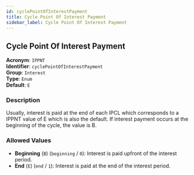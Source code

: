 ```yaml
---
id: cyclePointOfInterestPayment
title: Cycle Point Of Interest Payment
sidebar_label: Cycle Point Of Interest Payment
---
```


## Cycle Point Of Interest Payment

**Acronym**: `IPPNT`  
**Identifier**: `cyclePointOfInterestPayment`  
**Group**: `Interest`  
**Type**: `Enum`  
**Default**: `E`  

### Description
Usually, interest is paid at the end of each IPCL which corresponds to a IPPNT value of E which is also the default. If interest payment occurs at the beginning of the cycle, the value is B.

### Allowed Values
- **Beginning** (`B`) (`beginning` / `0`): Interest is paid upfront of the interest period.
- **End** (`E`) (`end` / `1`): Interest is paid at the end of the interest period.
